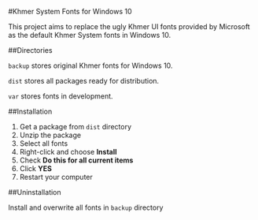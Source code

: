 #Khmer System Fonts for Windows 10

This project aims to replace the ugly Khmer UI fonts provided by Microsoft as the default Khmer System fonts in Windows 10.

##Directories

``backup`` stores original Khmer fonts for Windows 10.

``dist`` stores all packages ready for distribution.

``var`` stores fonts in development.

##Installation

1. Get a package from ``dist`` directory 
2. Unzip the package
3. Select all fonts
4. Right-click and choose **Install**
5. Check **Do this for all current items**
6. Click **YES**
7. Restart your computer

##Uninstallation

Install and overwrite all fonts in ``backup`` directory